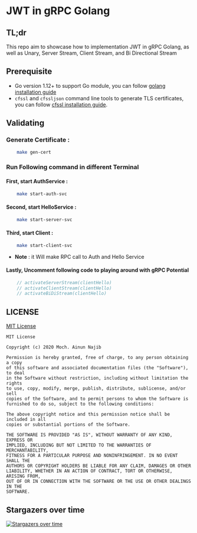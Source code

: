 # JWT in gRPC Golang

## **TL;dr**

This repo aim to showcase how to implementation JWT in gRPC Golang, as well as Unary, Server Stream, Client Stream, and Bi Directional Stream

## **Prerequisite**

- Go version 1.12+ to support Go module, you can follow [golang installation guide](https://golang.org/doc/install)
- `cfssl` and `cfssljson` command line tools to generate TLS certificates, you can follow
  [cfssl installation guide](https://github.com/cloudflare/cfssl#installation).

## **Validating**

### **Generate Certificate :**

```sh
    make gen-cert
```

### **Run Following command in different Terminal**

#### **First, start AuthService :**

```sh
    make start-auth-svc
```

#### **Second, start HelloService :**

```sh
    make start-server-svc
```

#### **Third, start Client :**

```sh
    make start-client-svc
```

- **Note** : it Will make RPC call to Auth and Hello Service

#### **Lastly, Uncomment following code to playing around with gRPC Potential**

```go
    // activateServerStream(clientHello)
	// activateClientStream(clientHello)
	// activateBiDiStream(clientHello)
```

## **LICENSE**

[MIT License](/LICENSE)

```
MIT License

Copyright (c) 2020 Moch. Ainun Najib

Permission is hereby granted, free of charge, to any person obtaining a copy
of this software and associated documentation files (the "Software"), to deal
in the Software without restriction, including without limitation the rights
to use, copy, modify, merge, publish, distribute, sublicense, and/or sell
copies of the Software, and to permit persons to whom the Software is
furnished to do so, subject to the following conditions:

The above copyright notice and this permission notice shall be included in all
copies or substantial portions of the Software.

THE SOFTWARE IS PROVIDED "AS IS", WITHOUT WARRANTY OF ANY KIND, EXPRESS OR
IMPLIED, INCLUDING BUT NOT LIMITED TO THE WARRANTIES OF MERCHANTABILITY,
FITNESS FOR A PARTICULAR PURPOSE AND NONINFRINGEMENT. IN NO EVENT SHALL THE
AUTHORS OR COPYRIGHT HOLDERS BE LIABLE FOR ANY CLAIM, DAMAGES OR OTHER
LIABILITY, WHETHER IN AN ACTION OF CONTRACT, TORT OR OTHERWISE, ARISING FROM,
OUT OF OR IN CONNECTION WITH THE SOFTWARE OR THE USE OR OTHER DEALINGS IN THE
SOFTWARE.

```

## **Stargazers over time**

[![Stargazers over time](https://starchart.cc/ec2ainun/jwt-grpc-go.svg)](https://starchart.cc/ec2ainun/jwt-grpc-go)
